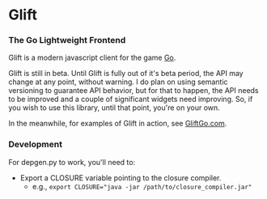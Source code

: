 Glift
=====

### The Go Lightweight Frontend

Glift is a modern javascript client for the game
[Go]("http://en.wikipedia.org/wiki/Go_%28game%29").

Glift is still in beta.  Until Glift is fully out of it's beta period, the API
may change at any point, without warning.  I do plan on using semantic
versioning to guarantee API behavior, but for that to happen, the API needs to
be improved and a couple of significant widgets need improving.  So, if you wish
to use this library, until that point, you're on your own.

In the meanwhile, for examples of Glift in action, see
[GliftGo.com](http://www.gliftgo.com).

### Development

For depgen.py to work, you'll need to:
  - Export a CLOSURE variable pointing to the closure compiler.
    - e.g., `export CLOSURE="java -jar /path/to/closure_compiler.jar"`
